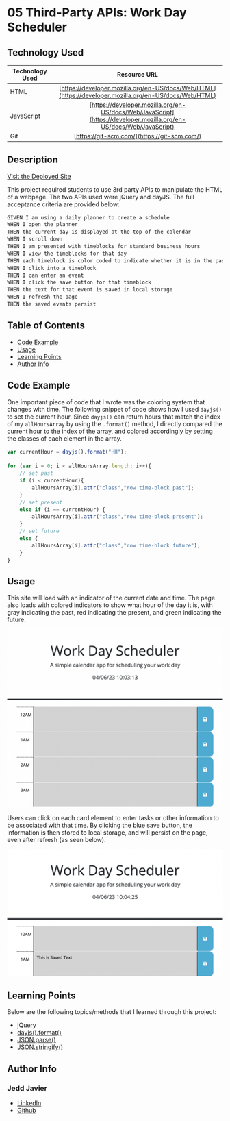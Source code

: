 # 05 Third-Party APIs: Work Day Scheduler

## Technology Used 

| Technology Used         | Resource URL           | 
| ------------- |:-------------:| 
| HTML    | [https://developer.mozilla.org/en-US/docs/Web/HTML](https://developer.mozilla.org/en-US/docs/Web/HTML) | 
| JavaScript | [https://developer.mozilla.org/en-US/docs/Web/JavaScript](https://developer.mozilla.org/en-US/docs/Web/JavaScript)|   
| Git | [https://git-scm.com/](https://git-scm.com/)     |      

## Description 

[Visit the Deployed Site](https://jeppjeppjepp0.github.io/ThirdPartyApiProject/)

This project required students to use 3rd party APIs to manipulate the HTML of a webpage. The two APIs used were jQuery and dayJS. The full acceptance criteria are provided below: 

```md
GIVEN I am using a daily planner to create a schedule
WHEN I open the planner
THEN the current day is displayed at the top of the calendar
WHEN I scroll down
THEN I am presented with timeblocks for standard business hours
WHEN I view the timeblocks for that day
THEN each timeblock is color coded to indicate whether it is in the past, present, or future
WHEN I click into a timeblock
THEN I can enter an event
WHEN I click the save button for that timeblock
THEN the text for that event is saved in local storage
WHEN I refresh the page
THEN the saved events persist
```

## Table of Contents

* [Code Example](#code-example)
* [Usage](#usage)
* [Learning Points](#learning-points)
* [Author Info](#author-info)

## Code Example

One important piece of code that I wrote was the coloring system that changes with time. The following snippet of code shows how I used `dayjs()` to set the current hour. Since `dayjs()` can return hours that match the index of my `allHoursArray` by using the `.format()` method, I directly compared the current hour to the index of the array, and colored accordingly by setting the classes of each element in the array. 

```js
var currentHour = dayjs().format("HH");

for (var i = 0; i < allHoursArray.length; i++){
    // set past
    if (i < currentHour){
        allHoursArray[i].attr("class","row time-block past");
    }
    // set present
    else if (i == currentHour) {
        allHoursArray[i].attr("class","row time-block present");
    }
    // set future
    else {
        allHoursArray[i].attr("class","row time-block future");
    }
}
```


## Usage 

This site will load with an indicator of the current date and time. The page also loads with colored indicators to show what hour of the day it is, with gray indicating the past, red indicating the present, and green indicating the future.

![Site Langing Page](./Assets/LandingPage.png)

Users can click on each card element to enter tasks or other information to be associated with that time. By clicking the blue save button, the information is then stored to local storage, and will persist on the page, even after refresh (as seen below).

![Saved Text Example](./Assets/SavedText.png)


## Learning Points 

Below are the following topics/methods that I learned through this project:

 * [jQuery](https://api.jquery.com/)
 * [dayjs().format()](https://day.js.org/docs/en/display/format)
 * [JSON.parse()](https://developer.mozilla.org/en-US/docs/Web/JavaScript/Reference/Global_Objects/JSON/parse)
 * [JSON.stringify()](https://developer.mozilla.org/en-US/docs/Web/JavaScript/Reference/Global_Objects/JSON/stringify)


## Author Info

### Jedd Javier

* [LinkedIn](https://www.linkedin.com/in/jedd-javier-4b323426b/)
* [Github](github.com/jeppjeppjepp0)
